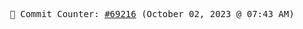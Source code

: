 <p align="center">
    <samp>
        📮 Commit Counter: <a href="https://github.com/Javascript-void0/Javascript-void0/commits/main">#69216</a> (October 02, 2023 @ 07:43 AM)
    </samp>
</p>
